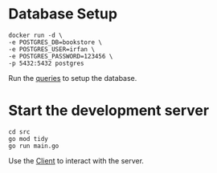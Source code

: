 # Database Setup
```
docker run -d \
-e POSTGRES_DB=bookstore \
-e POSTGRES_USER=irfan \
-e POSTGRES_PASSWORD=123456 \
-p 5432:5432 postgres
```

Run the [queries](/src/config/model.sql) to setup the database.

# Start the development server
```
cd src
go mod tidy
go run main.go
```

Use the [Client](/src/client.http) to interact with the server.
